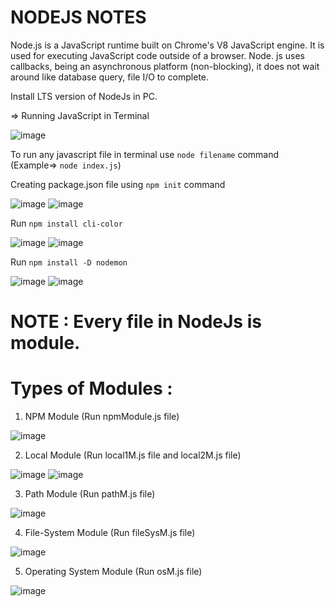 # NODEJS NOTES

Node.js is a JavaScript runtime built on Chrome's V8 JavaScript engine. It is used for executing JavaScript code outside of a browser.
Node. js uses callbacks, being an asynchronous platform (non-blocking), it does not wait around like database query, file I/O to complete.

Install LTS version of NodeJs in PC.

=> Running JavaScript in Terminal

![image](https://user-images.githubusercontent.com/90856664/148516830-f023f94c-8bd8-4d9a-b3b8-73ebe13c58be.png)

To run any javascript file in terminal use `node filename` command   (Example=> `node index.js`)

Creating package.json file using `npm init` command 

![image](https://user-images.githubusercontent.com/90856664/148523189-a43018c8-07cd-41b7-83e9-e8e6662ca71c.png)
![image](https://user-images.githubusercontent.com/90856664/148523468-8f6b6bd3-5e6a-49f8-ac32-ef3590b8ce7f.png)

Run `npm install cli-color`

![image](https://user-images.githubusercontent.com/90856664/148524538-20eb2f17-ca62-49bf-9dca-52a57df7d75d.png)
![image](https://user-images.githubusercontent.com/90856664/148524569-ec61b2c9-e4f4-4f42-bc6b-8a2b747302c2.png)

Run `npm install -D nodemon`

![image](https://user-images.githubusercontent.com/90856664/148527628-f1e9a161-01a0-4cea-8151-0e23c87ff0d5.png)
![image](https://user-images.githubusercontent.com/90856664/148527668-f25a85de-f55e-495b-acc6-733540989dbc.png)


# NOTE : Every file in NodeJs is module.

# Types of Modules :

1. NPM Module (Run npmModule.js file)

![image](https://user-images.githubusercontent.com/86548591/148542247-d8c787e4-4de5-47b7-91a9-e9935ac6cd19.png)

2. Local Module (Run local1M.js file and local2M.js file)

![image](https://user-images.githubusercontent.com/86548591/148543986-bc554a88-a279-42bb-99d8-473a86291dd7.png)
![image](https://user-images.githubusercontent.com/86548591/148547628-7589e420-45f1-4f7b-a6f2-6888251963f2.png)

3. Path Module (Run pathM.js file)

![image](https://user-images.githubusercontent.com/86548591/148590524-bf7ca7f3-0e23-44e5-8abb-19587bb05400.png)

4. File-System Module (Run fileSysM.js file)

![image](https://user-images.githubusercontent.com/86548591/148594847-5063ee47-d1f8-466d-8ea7-a10c832c39f8.png)

5. Operating System Module (Run osM.js file)

![image](https://user-images.githubusercontent.com/86548591/148597905-aac2daa3-680e-4916-9b21-e239bcb7d99e.png)
